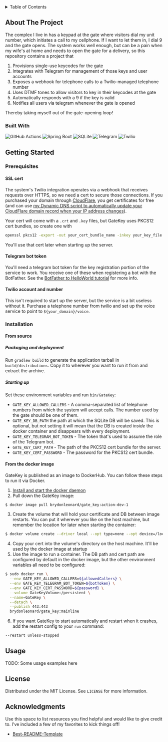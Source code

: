 <!-- TABLE OF CONTENTS -->
<details>
  <summary>Table of Contents</summary>
  <ol>
    <li>
      <a href="#about-the-project">About The Project</a>
      <ul>
        <li><a href="#built-with">Built With</a></li>
      </ul>
    </li>
    <li>
      <a href="#getting-started">Getting Started</a>
      <ul>
        <li><a href="#prerequisites">Prerequisites</a></li>
        <li><a href="#installation">Installation</a></li>
      </ul>
    </li>
    <li><a href="#usage">Usage</a></li>
    <li><a href="#license">License</a></li>
    <li><a href="#acknowledgments">Acknowledgments</a></li>
  </ol>
</details>



<!-- ABOUT THE PROJECT -->

## About The Project

The complex I live in has a keypad at the gate where visitors dial my unit number, which initiates a call to my
cellphone. If I want to let them in, I dial 9 and the gate opens. The system works well enough, but can be a pain when
my wife's at home and needs to open the gate for a delivery, so this repository contains a project that

1. Provisions single-use keycodes for the gate
2. Integrates with Telegram for management of those keys and user accounts
3. Exposes a webhook for telephone calls to a Twilio-managed telephone number
4. Uses DTMF tones to allow visitors to key in their keycodes at the gate
5. Automatically responds with a 9 if the key is valid
6. Notifies all users via telegram whenever the gate is opened

Thereby taking myself out of the gate-opening loop!

### Built With

![GitHub Actions](https://img.shields.io/badge/github%20actions-%232671E5.svg?style=for-the-badge&logo=githubactions&logoColor=white)
![Spring Boot](https://img.shields.io/badge/Spring_Boot-%236DB33F.svg?style=for-the-badge&logo=springboot&logoColor=white)
![SQLite](https://img.shields.io/badge/sqlite-%2307405e.svg?style=for-the-badge&logo=sqlite&logoColor=white)
![Telegram](https://img.shields.io/badge/Telegram-2CA5E0?style=for-the-badge&logo=telegram&logoColor=white)
![Twilio](https://img.shields.io/badge/Twilio-F22F46?style=for-the-badge&logo=Twilio&logoColor=white)

## Getting Started

### Prerequisites

#### SSL cert

The system's Twilio integration operates via a webhook that receives requests over HTTPS, so we need a cert to secure
those connections.
If you purchased your domain through [CloudFlare](https://www.cloudflare.com/products/registrar/), you get certificates
for free (and can
use [my Dynamic DNS script to automatically update your CloudFlare domain record when your IP address changes](https://github.com/BrydonLeonard/CloudFlareDDNS)).

Your cert will come with a `.crt` and `.key` files, but GateKey uses PKCS12 cert bundles, so create one with

```bash
openssl pkcs12 -export -out your_cert_bundle_name -inkey your_key_file.key -in your_cert_file.crt
```

You'll use that cert later when starting up the server.

#### Telegram bot token

You'll need a telegram bot token for the key registration portion of the service to work. You receive one of these when
registering a bot with the BotFather. See the
[BotFather to HelloWorld tutorial](https://core.telegram.org/bots/tutorial) for more info.

#### Twilio account and number

This isn't required to start up the server, but the service is a bit useless without it. Purchase a telephone number
from twilio and set up the voice service to point to `${your_domain}/voice`.

### Installation

#### From source

##### Packaging and deployment

Run `gradlew build` to generate the application tarball in `build/distributions`. Copy it to wherever you want to run it
from
and extract the archive.

##### Starting up

Set these environment variables and run `bin/GateKey`:

- `GATE_KEY_ALLOWED_CALLERS` - A comma-separated list of telephone numbers from which the system will accept calls. The
  number
  used by the gate should be one of them.
- `GATE_KEY_DB_PATH` the path at which the SQLite DB will be saved. This is optional, but not setting it will mean that
  the DB is created _inside_ the docker container and disappears with every deployment.
- `GATE_KEY_TELEGRAM_BOT_TOKEN` - The token that's used to assume the role of the Telegram bot.
- `GATE_KEY_CERT_PATH` - The path of the PKCS12 cert bundle for the server.
- `GATE_KEY_CERT_PASSWORD` - The password for the PKCS12 cert bundle.

#### From the docker image

GateKey is published as an image to DockerHub. You can follow these steps to run it via Docker.

1. [Install and start the docker daemon](https://docs.docker.com/engine/install/ubuntu/)
2. Pull down the GateKey image:

```bash
$ docker image pull brydonleonard/gate_key:action-dev-1
```

3. Create the volume that will hold your certificate and DB between image restarts. You can put it wherever you like on
   the host machine, but remember the location for later when starting the container:

```bash
$ docker volume create --driver local --opt type=none --opt device=/location/on/the/host/machine --opt o=bind GateKeyVolume
```

4. Copy your cert into the volume's directory on the host machine. It'll be used by the docker image at startup
5. Use the image to run a container. The DB path and cert path are configured by default in the docker image, but the
   other environment variables all need to be configured:

```bash
$ sudo docker run \
  --env GATE_KEY_ALLOWED_CALLERS=${allowedCallers} \
  --env GATE_KEY_TELEGRAM_BOT_TOKEN=${botToken} \
  --env GATE_KEY_CERT_PASSWORD=${password} \
  --volume GateKeyVolume:/persistent \
  --name=GateKey \
  --detach \
  --publish 443:443
  brydonleonard/gate_key:mainline
```

6. If you want GateKey to start automatically and restart when it crashes, add the restart config to your `run` command:

```bash
--restart unless-stopped
```

## Usage

TODO: Some usage examples here

## License

Distributed under the MIT License. See `LICENSE` for more information.

<!-- ACKNOWLEDGMENTS -->

## Acknowledgments

Use this space to list resources you find helpful and would like to give credit to. I've included a few of my favorites
to kick things off!

* [Best-README-Template](https://github.com/othneildrew/Best-README-Template/blob/master/README.md)
